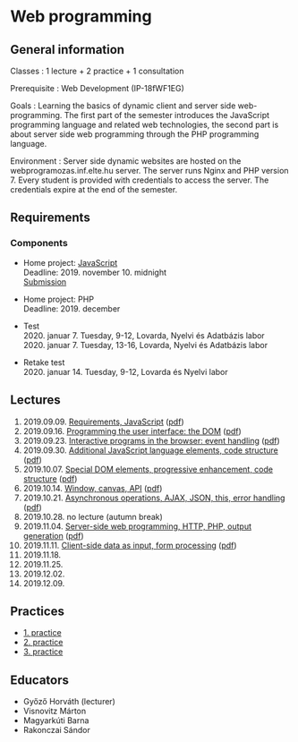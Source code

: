 # Web programming

## General information

Classes
: 1 lecture + 2 practice + 1 consultation

Prerequisite
: Web Development (IP-18fWF1EG)

Goals
: Learning the basics of dynamic client and server side web-programming. The first part of the semester introduces the JavaScript programming language and related web technologies, the second part is about server side web programming through the PHP programming language.

Environment
: Server side dynamic websites are hosted on the webprogramozas.inf.elte.hu server. The server runs Nginx and PHP version 7. Every student is provided with credentials to access the server. The credentials expire at the end of the semester.

## Requirements

### Components

<!-- * Home project: JavaScript   -->
* Home project: [JavaScript](#!/subjects/webprog-eng/projects/messenger-js)  
    Deadline: 2019. november 10. midnight  
    [Submission](http://webprogramozas.inf.elte.hu/ebr)

<!-- * Home project: [PHP](#!/subjects/webprog-pti#php-beadandó-(pti)-%E2%80%93-robotkaland)   -->
* Home project: PHP  
    Deadline: 2019. december  
    <!-- Deadline: 2019. május 28.   -->
    <!-- [Beadás](http://webprogramozas.inf.elte.hu/ebr) -->

<!-- * [Test](#!/subjects/webprog-pti/zh/avengers)   -->
* Test  
    2020. januar 7. Tuesday, 9-12, Lovarda, Nyelvi és Adatbázis labor  
    2020. januar 7. Tuesday, 13-16, Lovarda, Nyelvi és Adatbázis labor

<!-- * [Retake test](#!/subjects/webprog-pti/zh/thor)   -->
* Retake test  
    2020. januar 14. Tuesday, 9-12, Lovarda és Nyelvi labor

<!--Összevont (folyamatos) értékelésű tárgy.

## A beadandók értékelése

* A beadandók értékelése jeggyel történik: 1-5 jegy kapható rá.
* Az értékelés egy mindenki számára elérhető szempontok alapján történik.
* A beadandókat határidőre kell elkészíteni.
* A beadandókat a webprogramozas szerverre kell feltölteni a [feltöltő felületen](http://webprogramozas.inf.elte.hu/ebr) keresztül.
* A beadandók plágiumellenőrzésen mennek keresztül az esetleges másolásokat kiszűrendő.
* A beadandók készítőit szükség esetén megkérhetjük megoldásaik megvédésére.

## Jegyszerzés feltételei

* Részvétel a gyakorlatok legalább 75%-án (maximum 3 hiányzás)
* Három elfogadott beadandó

## Értékelés

* A három beadandó feladat jegyének átlaga

-->

## Lectures

1. 2019.09.09. [Requirements, JavaScript](http://webprogramozas.inf.elte.hu/webprog/ea/01/index.eng.html) ([pdf](http://webprogramozas.inf.elte.hu/webprog/ea/01/index.eng.html?print-pdf))
2. 2019.09.16. [Programming the user interface: the DOM](http://webprogramozas.inf.elte.hu/webprog/ea/02/index.eng.html) ([pdf](http://webprogramozas.inf.elte.hu/webprog/ea/02/index.eng.html?print-pdf))
3. 2019.09.23. [Interactive programs in the browser: event handling](http://webprogramozas.inf.elte.hu/webprog/ea/03/index.eng.html) ([pdf](http://webprogramozas.inf.elte.hu/webprog/ea/03/index.eng.html?print-pdf))
4. 2019.09.30. [Additional JavaScript language elements, code structure](http://webprogramozas.inf.elte.hu/webprog/ea/04/index.eng.html) ([pdf](http://webprogramozas.inf.elte.hu/webprog/ea/04/index.eng.html?print-pdf))
5. 2019.10.07. [Special DOM elements, progressive enhancement, code structure](http://webprogramozas.inf.elte.hu/webprog/ea/05/index.eng.html) ([pdf](http://webprogramozas.inf.elte.hu/webprog/ea/05/index.eng.html?print-pdf))
6. 2019.10.14. [Window, canvas, API](http://webprogramozas.inf.elte.hu/webprog/ea/06/index.eng.html) ([pdf](http://webprogramozas.inf.elte.hu/webprog/ea/06/index.eng.html?print-pdf))
7. 2019.10.21. [Asynchronous operations, AJAX, JSON, this, error handling](http://webprogramozas.inf.elte.hu/webprog/ea/07/index.eng.html) ([pdf](http://webprogramozas.inf.elte.hu/webprog/ea/07/index.eng.html?print-pdf))
8. 2019.10.28. no lecture (autumn break)
9. 2019.11.04. [Server-side web programming, HTTP, PHP, output generation](http://webprogramozas.inf.elte.hu/webprog/ea/08/index.eng.html) ([pdf](http://webprogramozas.inf.elte.hu/webprog/ea/08/index.eng.html?print-pdf))
10. 2019.11.11. [Client-side data as input, form processing](http://webprogramozas.inf.elte.hu/webprog/ea/09/index.eng.html) ([pdf](http://webprogramozas.inf.elte.hu/webprog/ea/09/index.eng.html?print-pdf))
11. 2019.11.18. 
12. 2019.11.25. 
13. 2019.12.02. 
14. 2019.12.09. 

## Practices

- [1. practice](#!/subjects/webprog-eng/practices/01)
- [2. practice](#!/subjects/webprog-eng/practices/02)
- [3. practice](#!/subjects/webprog-eng/practices/03)

## Educators

- Győző Horváth (lecturer)
- Visnovitz Márton
- Magyarkúti Barna
- Rakonczai Sándor

<!--
# Segédanyagok

## Elektronikus tananyag

* [Bevezetés a kliens- és szerveroldali webalkalmazások készítésébe (elektronikus tananyag)](http://webprogramozas.inf.elte.hu/tananyag/wf2/index.html)

# Oktatók

## Előadó

Horváth Győző

## Gyakorlatvezető

Horváth Győző

-->